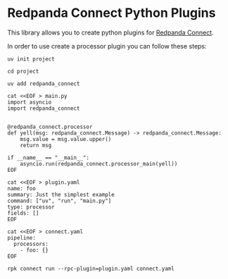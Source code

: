 # Redpanda Connect Python Plugins

This library allows you to create python plugins for [Redpanda Connect](https://www.redpanda.com/connect).

In order to use create a processor plugin you can follow these steps:

```shell
uv init project

cd project

uv add redpanda_connect

cat <<EOF > main.py
import asyncio
import redpanda_connect


@redpanda_connect.processor
def yell(msg: redpanda_connect.Message) -> redpanda_connect.Message:
    msg.value = msg.value.upper()
    return msg

if __name__ == "__main__":
    asyncio.run(redpanda_connect.processor_main(yell))
EOF

cat <<EOF > plugin.yaml
name: foo
summary: Just the simplest example
command: ["uv", "run", "main.py"]
type: processor
fields: []
EOF

cat <<EOF > connect.yaml
pipeline:
  processors:
    - foo: {}
EOF

rpk connect run --rpc-plugin=plugin.yaml connect.yaml
```
